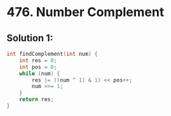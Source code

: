 # 476. Number Complement

## Solution 1:

```cpp
int findComplement(int num) {
    int res = 0;
    int pos = 0;
    while (num) {
        res |= ((num ^ 1) & 1) << pos++;
        num >>= 1;
    }
    return res;
}
```

